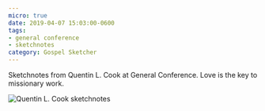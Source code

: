 ```yaml
---
micro: true
date: 2019-04-07 15:03:00-0600
tags:
- general conference
- sketchnotes
category: Gospel Sketcher
---
```


Sketchnotes from Quentin L. Cook at General Conference. Love is the key to missionary work.

<img src="https://media.bennorris.org/images/gospelsketcher/uploads/2019/63e58a7348.jpg" alt="Quentin L. Cook sketchnotes" />